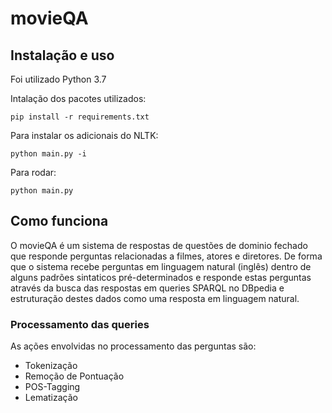 # movieQA

## Instalação e uso
Foi utilizado Python 3.7

Intalação dos pacotes utilizados:

`pip install -r requirements.txt`

Para instalar os adicionais do NLTK:

`python main.py -i`

Para rodar:

`python main.py`


## Como funciona

O movieQA é um sistema de respostas de questões de dominio fechado que responde perguntas relacionadas a filmes, atores e diretores.
De forma que o sistema recebe perguntas em linguagem natural (inglês) dentro de alguns padrões sintaticos pré-determinados e responde estas
perguntas através da busca das respostas em queries SPARQL no DBpedia e estruturação destes dados como uma resposta em linguagem natural.

### Processamento das queries

As ações envolvidas no processamento das perguntas são:

* Tokenização
* Remoção de Pontuação
* POS-Tagging
* Lematização
